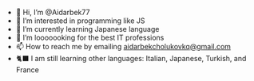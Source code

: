 - 👋 Hi, I’m @Aidarbek77
- 👀 I’m interested in programming like JS
- 🌱 I’m currently learning Japanese language
- 💞️ I’m looooooking for the best IT professions  
- 📫 How to reach me by emailing aidarbekcholukovkq@gmail.com
-  🐈‍⬛ I am still learning other languages: Italian, Japanese, Turkish, and France

<!---
Aidarbek77/Aidarbek77 is a ✨ special ✨ repository because its `README.md` (this file) appears on your GitHub profile.
You can click the Preview link to take a look at your changes.
--->

